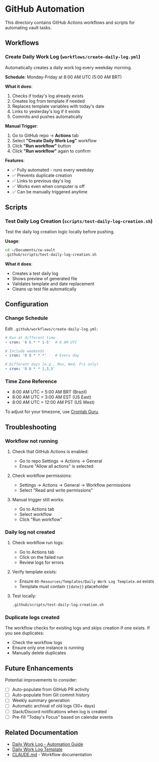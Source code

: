 # GitHub Automation

This directory contains GitHub Actions workflows and scripts for automating vault tasks.

## Workflows

### Create Daily Work Log (`workflows/create-daily-log.yml`)

Automatically creates a daily work log every weekday morning.

**Schedule**: Monday-Friday at 8:00 AM UTC (5:00 AM BRT)

**What it does**:
1. Checks if today's log already exists
2. Creates log from template if needed
3. Replaces template variables with today's date
4. Links to yesterday's log if it exists
5. Commits and pushes automatically

**Manual Trigger**:
1. Go to GitHub repo → **Actions** tab
2. Select **"Create Daily Work Log"** workflow
3. Click **"Run workflow"** button
4. Click **"Run workflow"** again to confirm

**Features**:
- ✅ Fully automated - runs every weekday
- ✅ Prevents duplicate creation
- ✅ Links to previous day's log
- ✅ Works even when computer is off
- ✅ Can be manually triggered anytime

## Scripts

### Test Daily Log Creation (`scripts/test-daily-log-creation.sh`)

Test the daily log creation logic locally before pushing.

**Usage**:
```bash
cd ~/Documents/cw-vault
.github/scripts/test-daily-log-creation.sh
```

**What it does**:
- Creates a test daily log
- Shows preview of generated file
- Validates template and date replacement
- Cleans up test file automatically

## Configuration

### Change Schedule

Edit `.github/workflows/create-daily-log.yml`:

```yaml
# Run at different time
- cron: '0 6 * * 1-5'  # 6 AM UTC

# Include weekends
- cron: '0 8 * * *'    # Every day

# Different days (e.g., Mon, Wed, Fri only)
- cron: '0 8 * * 1,3,5'
```

### Time Zone Reference

- 8:00 AM UTC = 5:00 AM BRT (Brazil)
- 8:00 AM UTC = 3:00 AM EST (US East)
- 8:00 AM UTC = 12:00 AM PST (US West)

To adjust for your timezone, use [Crontab Guru](https://crontab.guru/).

## Troubleshooting

### Workflow not running

1. Check that GitHub Actions is enabled:
   - Go to repo Settings → Actions → General
   - Ensure "Allow all actions" is selected

2. Check workflow permissions:
   - Settings → Actions → General → Workflow permissions
   - Select "Read and write permissions"

3. Manual trigger still works:
   - Go to Actions tab
   - Select workflow
   - Click "Run workflow"

### Daily log not created

1. Check workflow run logs:
   - Go to Actions tab
   - Click on the failed run
   - Review logs for errors

2. Verify template exists:
   - Ensure `05-Resources/Templates/Daily Work Log Template.md` exists
   - Template must contain `{{date}}` placeholder

3. Test locally:
   ```bash
   .github/scripts/test-daily-log-creation.sh
   ```

### Duplicate logs created

The workflow checks for existing logs and skips creation if one exists. If you see duplicates:
- Check the workflow logs
- Ensure only one instance is running
- Manually delete duplicates

## Future Enhancements

Potential improvements to consider:

- [ ] Auto-populate from GitHub PR activity
- [ ] Auto-populate from Git commit history
- [ ] Weekly summary generation
- [ ] Automatic archival of old logs (30+ days)
- [ ] Slack/Discord notifications when log is created
- [ ] Pre-fill "Today's Focus" based on calendar events

## Related Documentation

- [Daily Work Log - Automation Guide](../05-Resources/Daily%20Work%20Log%20-%20Automation%20Guide.md)
- [Daily Work Log Template](../05-Resources/Templates/Daily%20Work%20Log%20Template.md)
- [CLAUDE.md](../CLAUDE.md) - Workflow documentation
